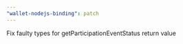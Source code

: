 ```yaml
---
"wallet-nodejs-binding": patch
---
```


Fix faulty types for getParticipationEventStatus return value
